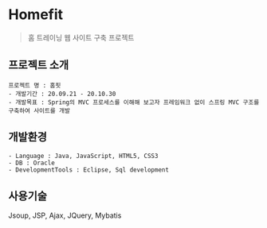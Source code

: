 # Homefit
> 홈 트레이닝 웹 사이트 구축 프로젝트


## 프로젝트 소개
```
프로젝트 명 : 홈핏
- 개발기간 : 20.09.21 - 20.10.30
- 개발목표 : Spring의 MVC 프로세스를 이해해 보고자 프레임워크 없이 스프링 MVC 구조를 구축하여 사이트를 개발
```


## 개발환경
```
- Language : Java, JavaScript, HTML5, CSS3
- DB : Oracle 
- DevelopmentTools : Eclipse, Sql development
```

## 사용기술
Jsoup, JSP, Ajax, JQuery, Mybatis
